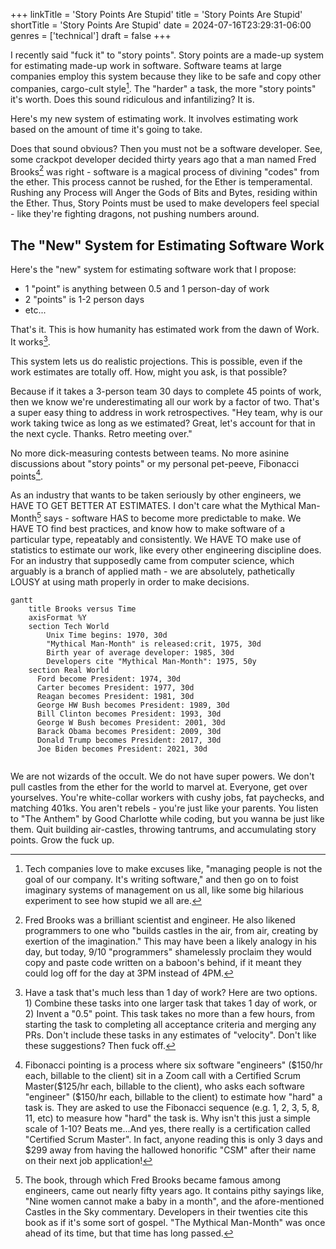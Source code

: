 +++
linkTitle = 'Story Points Are Stupid'
title = 'Story Points Are Stupid'
shortTitle = 'Story Points Are Stupid'
date = 2024-07-16T23:29:31-06:00
genres = ['technical']
draft = false
+++

I recently said "fuck it" to "story points". Story points are a made-up system for estimating made-up work in software. Software teams at large companies employ this system because they like to be safe and copy other companies, cargo-cult style[^cargo-cult]. The "harder" a task, the more "story points" it's worth. Does this sound ridiculous and infantilizing? It is.

Here's my new system of estimating work. It involves estimating work based on the amount of time it's going to take.  

Does that sound obvious? Then you must not be a software developer. See, some crackpot developer decided thirty years ago that a man named Fred Brooks[^brooks] was right - software is a magical process of divining "codes" from the ether. This process cannot be rushed, for the Ether is temperamental. Rushing any Process will Anger the Gods of Bits and Bytes, residing within the Ether. Thus, Story Points must be used to make developers feel special - like they're fighting dragons, not pushing numbers around.

## The "New" System for Estimating Software Work

Here's the "new" system for estimating software work that I propose:

- 1 "point" is anything between 0.5 and 1 person-day of work
- 2 "points" is 1-2 person days
- etc...

That's it. This is how humanity has estimated work from the dawn of Work. It works[^less-than-one].

This system lets us do realistic projections. This is possible, even if the work estimates are totally off. How, might you ask, is that possible?

Because if it takes a 3-person team 30 days to complete 45 points of work, then we know we're underestimating all our work by a factor of two. That's a super easy thing to address in work retrospectives. "Hey team, why is our work taking twice as long as we estimated? Great, let's account for that in the next cycle. Thanks. Retro meeting over."

No more dick-measuring contests between teams. No more asinine discussions about "story points" or my personal pet-peeve, Fibonacci points[^fibonacci].

As an industry that wants to be taken seriously by other engineers, we HAVE TO GET BETTER AT ESTIMATES. I don't care what the Mythical Man-Month[^mythical-man-month] says - software HAS to become more predictable to make. We HAVE TO find best practices, and know how to make software of a particular type, repeatably and consistently. We HAVE TO make use of statistics to estimate our work, like every other engineering discipline does. For an industry that supposedly came from computer science, which arguably is a branch of applied math - we are absolutely, pathetically LOUSY at using math properly in order to make decisions.

```mermaid
gantt
    title Brooks versus Time
    axisFormat %Y
    section Tech World
        Unix Time begins: 1970, 30d
        "Mythical Man-Month" is released:crit, 1975, 30d
        Birth year of average developer: 1985, 30d
        Developers cite "Mythical Man-Month": 1975, 50y
    section Real World
      Ford become President: 1974, 30d
      Carter becomes President: 1977, 30d
      Reagan becomes President: 1981, 30d
      George HW Bush becomes President: 1989, 30d
      Bill Clinton becomes President: 1993, 30d
      George W Bush becomes President: 2001, 30d
      Barack Obama becomes President: 2009, 30d
      Donald Trump becomes President: 2017, 30d
      Joe Biden becomes President: 2021, 30d


```

We are not wizards of the occult. We do not have super powers. We don't pull castles from the ether for the world to marvel at. Everyone, get over yourselves. You're white-collar workers with cushy jobs, fat paychecks, and matching 401ks. You aren't rebels - you're just like your parents. You listen to "The Anthem" by Good Charlotte while coding, but you wanna be just like them. Quit building air-castles, throwing tantrums, and accumulating story points. Grow the fuck up.

[^cargo-cult]: Tech companies love to make excuses like, "managing people is not the goal of our company. It's writing software," and then go on to foist imaginary systems of management on us all, like some big hilarious experiment to see how stupid we all are.  

[^brooks]: Fred Brooks was a brilliant scientist and engineer. He also likened programmers to one who "builds castles in the air, from air, creating by exertion of the imagination." This may have been a likely analogy in his day, but today, 9/10 "programmers" shamelessly proclaim they would copy and paste code written on a baboon's behind, if it meant they could log off for the day at 3PM instead of 4PM.

[^less-than-one]: Have a task that's much less than 1 day of work? Here are two options. 1) Combine these tasks into one larger task that takes 1 day of work, or 2) Invent a "0.5" point. This task takes no more than a few hours, from starting the task to completing all acceptance criteria and merging any PRs. Don't include these tasks in any estimates of "velocity". Don't like these suggestions? Then fuck off.

[^fibonacci]: Fibonacci pointing is a process where six software "engineers" (\$150/hr each, billable to the client) sit in a Zoom call with a Certified Scrum Master(\$125/hr each, billable to the client), who asks each software "engineer" (\$150/hr each, billable to the client) to estimate how "hard" a task is. They are asked to use the Fibonacci sequence (e.g. 1, 2, 3, 5, 8, 11, etc) to measure how "hard" the task is. Why isn't this just a simple scale of 1-10? Beats me...And yes, there really is a certification called "Certified Scrum Master". In fact, anyone reading this is only 3 days and \$299 away from having the hallowed honorific "CSM" after their name on their next job application!

[^mythical-man-month]: The book, through which Fred Brooks became famous among engineers, came out nearly fifty years ago. It contains pithy sayings like, "Nine women cannot make a baby in a month", and the afore-mentioned Castles in the Sky commentary. Developers in their twenties cite this book as if it's some sort of gospel. "The Mythical Man-Month" was once ahead of its time, but that time has long passed.  